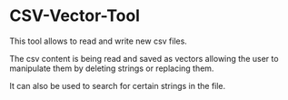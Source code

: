 # CSV-Vector-Tool

This tool allows to read and write new csv files.

The csv content is being read and saved as vectors allowing the user to manipulate them by deleting strings or replacing them.

It can also be used to search for certain strings in the file.
